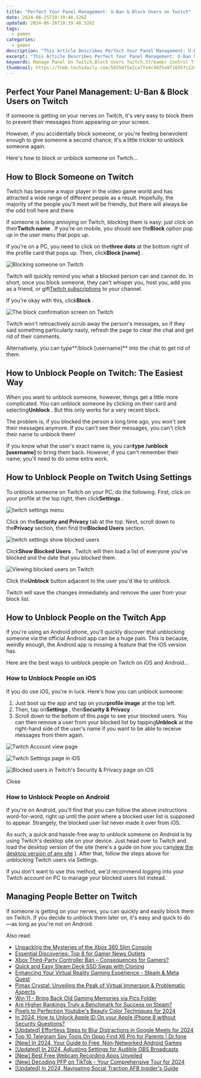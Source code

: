 ```yaml
---
title: "Perfect Your Panel Management: U-Ban & Block Users on Twitch"
date: 2024-06-25T10:39:48.526Z
updated: 2024-06-26T10:39:48.526Z
tags:
  - games
categories:
  - games
description: "This Article Describes Perfect Your Panel Management: U-Ban & Block Users on Twitch"
excerpt: "This Article Describes Perfect Your Panel Management: U-Ban & Block Users on Twitch"
keywords: Manage Panel On Twitch,Block Users Twitch,Streamer Control Tips,Eject Unwanted Viewers,Enhance Live Chat,U-Ban Strategies,User Management Twitch
thumbnail: https://thmb.techidaily.com/58350f5e2ca7fe4c9025e8f16557c12c6fe252de2a7e38b08f655577495f8fd5.jpg
---
```


## Perfect Your Panel Management: U-Ban & Block Users on Twitch

 If someone is getting on your nerves on Twitch, it's very easy to block them to prevent their messages from appearing on your screen.

 However, if you accidentally block someone, or you're feeling benevolent enough to give someone a second chance, it's a little trickier to unblock someone again.

Here's how to block or unblock someone on Twitch...

## How to Block Someone on Twitch

 Twitch has become a major player in the video game world and has attracted a wide range of different people as a result. Hopefully, the majority of the people you'll meet will be friendly, but there will always be the odd troll here and there.

 If someone is being annoying on Twitch, blocking them is easy: just click on their**Twitch name** . If you're on mobile, you should see the**Block** option pop up in the user menu that pops up.

 If you're on a PC, you need to click on the**three dots** at the bottom right of the profile card that pops up. Then, click**Block \[name\]** .

![Blocking someone on Twitch](https://static1.makeuseofimages.com/wordpress/wp-content/uploads/2020/12/block-unblock-twitch-dots.png)

 Twitch will quickly remind you what a blocked person can and cannot do. In short, once you block someone, they can't whisper you, host you, add you as a friend, or gift[Twitch subscriptions](https://www.makeuseof.com/tag/twitch-complete-guide-buying-subscriptions/) to your channel.

 If you're okay with this, click**Block** .

![The block confirmation screen on Twitch](https://static1.makeuseofimages.com/wordpress/wp-content/uploads/2020/12/block-unblock-twitch-confirmation.png)

 Twitch won't retroactively scrub away the person's messages, so if they said something particularly nasty, refresh the page to clear the chat and get rid of their comments.

 Alternatively, you can type**/block \[username\]** into the chat to get rid of them.

## How to Unblock People on Twitch: The Easiest Way

 When you want to unblock someone, however, things get a little more complicated. You can unblock someone by clicking on their card and selecting**Unblock** . But this only works for a very recent block.

 The problem is, if you blocked the person a long time ago, you won't see their messages anymore. If you can't see their messages, you can't click their name to unblock them!

 If you know what the user's exact name is, you can**type /unblock \[username\]** to bring them back. However, if you can't remember their name, you'll need to do some extra work.

## How to Unblock People on Twitch Using Settings

 To unblock someone on Twitch on your PC, do the following. First, click on your profile at the top right, then click**Settings** .

![twitch settings menu](https://static1.makeuseofimages.com/wordpress/wp-content/uploads/2020/12/twitch-settings-menu.png)

 Click on the**Security and Privacy** tab at the top. Next, scroll down to the**Privacy** section, then find the**Blocked Users** section.

![twitch settings show blocked users](https://static1.makeuseofimages.com/wordpress/wp-content/uploads/2020/12/twitch-settings-show-blocked-users.png)

 Click**Show Blocked Users** . Twitch will then load a list of everyone you've blocked and the date that you blocked them.

![Viewing blocked users on Twitch](https://static1.makeuseofimages.com/wordpress/wp-content/uploads/2023/09/blocked-users-twitch.jpg)

 Click the**Unblock** button adjacent to the user you'd like to unblock.

 Twitch will save the changes immediately and remove the user from your block list.

## How to Unblock People on the Twitch App

 If you're using an Android phone, you'll quickly discover that unblocking someone via the official Android app can be a huge pain. This is because, weirdly enough, the Android app is missing a feature that the iOS version has.

 Here are the best ways to unblock people on Twitch on iOS and Android...

### How to Unblock People on iOS

 If you do use iOS, you're in luck. Here's how you can unblock someone:

1. Just boot up the app and tap on your**profile image** at the top left.
2. Then, tap on**Settings** , then**Security & Privacy** .
3. Scroll down to the bottom of this page to see your blocked users. You can then remove a user from your blocked list by tapping**Unblock** at the right-hand side of the user's name if you want to be able to receive messages from them again.

![Twitch Account view page](https://static1.makeuseofimages.com/wordpress/wp-content/uploads/2023/09/01-twitch-profile-view-ios.jpg)

![Twitch Settings page in iOS](https://static1.makeuseofimages.com/wordpress/wp-content/uploads/2023/09/02-twitch-settings-ios.jpg)

![Blocked users in Twitch's Security & Privacy page on iOS](https://static1.makeuseofimages.com/wordpress/wp-content/uploads/2023/09/03-blocked-users-twitch.jpg)

Close

### How to Unblock People on Android

 If you're on Android, you'll find that you can follow the above instructions word-for-word, right up until the point where a blocked user list is supposed to appear. Strangely, the blocked user list never made it over from iOS.

 As such, a quick and hassle-free way to unblock someone on Android is by using Twitch's desktop site on your device. Just head over to Twitch and load the desktop version of the site (here's a guide on how you can[view the desktop version of any site](https://www.makeuseof.com/how-to-view-desktop-version-of-any-site-on-mobile/) ). After that, follow the steps above for unblocking Twitch users via Settings.

 If you don't want to use this method, we'd recommend logging into your Twitch account on PC to manage your blocked users list instead.

## Managing People Better on Twitch

 If someone is getting on your nerves, you can quickly and easily block them on Twitch. If you decide to unblock them later on, it's easy and quick to do—as long as you're not on Android.


<ins class="adsbygoogle"
     style="display:block"
     data-ad-format="autorelaxed"
     data-ad-client="ca-pub-7571918770474297"
     data-ad-slot="1223367746"></ins>



<ins class="adsbygoogle"
     style="display:block"
     data-ad-client="ca-pub-7571918770474297"
     data-ad-slot="8358498916"
     data-ad-format="auto"
     data-full-width-responsive="true"></ins>

<span class="atpl-alsoreadstyle">Also read:</span>
<div><ul>
<li><a href="https://games-able.techidaily.com/unpacking-the-mysteries-of-the-xbox-360-slim-console/"><u>Unpacking the Mysteries of the Xbox 360 Slim Console</u></a></li>
<li><a href="https://games-able.techidaily.com/essential-discoveries-top-8-for-gamer-news-outlets/"><u>Essential Discoveries: Top 8 for Gamer News Outlets</u></a></li>
<li><a href="https://games-able.techidaily.com/xbox-third-party-controller-ban-consequences-for-gamers/"><u>Xbox Third-Party Controller Ban – Consequences for Gamers?</u></a></li>
<li><a href="https://games-able.techidaily.com/quick-and-easy-steam-deck-ssd-swap-with-cloning/"><u>Quick and Easy Steam Deck SSD Swap with Cloning</u></a></li>
<li><a href="https://games-able.techidaily.com/enhancing-your-virtual-reality-gaming-experience-steam-and-meta-quest/"><u>Enhancing Your Virtual Reality Gaming Experience - Steam & Meta Quest</u></a></li>
<li><a href="https://games-able.techidaily.com/pimax-crystal-unveiling-the-peak-of-virtual-immersion-and-problematic-aspects/"><u>Pimax Crystal: Unveiling the Peak of Virtual Immersion & Problematic Aspects</u></a></li>
<li><a href="https://games-able.techidaily.com/win-11-bring-back-old-gaming-memories-via-pics-folder/"><u>Win 11 - Bring Back Old Gaming Memories via Pics Folder</u></a></li>
<li><a href="https://games-able.techidaily.com/are-higher-rankings-truly-a-benchmark-for-success-on-steam/"><u>Are Higher Rankings Truly a Benchmark for Success on Steam?</u></a></li>
<li><a href="https://facebook-record-videos.techidaily.com/pixels-to-perfection-youtubes-beauty-color-techniques-for-2024/"><u>Pixels to Perfection  Youtube's Beauty Color Techniques for 2024</u></a></li>
<li><a href="https://apple-account.techidaily.com/in-2024-how-to-unlock-apple-id-on-your-apple-iphone-8-without-security-questions-by-drfone-ios/"><u>In 2024, How to Unlock Apple ID On your Apple iPhone 8 without Security Questions?</u></a></li>
<li><a href="https://video-capture.techidaily.com/updated-effortless-steps-to-blur-distractions-in-google-meets-for-2024/"><u>[Updated] Effortless Steps to Blur Distractions in Google Meets for 2024</u></a></li>
<li><a href="https://android-location-track.techidaily.com/top-10-telegram-spy-tools-on-oppo-find-x6-pro-for-parents-drfone-by-drfone-virtual-android/"><u>Top 10 Telegram Spy Tools On Oppo Find X6 Pro for Parents | Dr.fone</u></a></li>
<li><a href="https://screen-capture.techidaily.com/new-in-2024-your-guide-to-free-non-networked-android-games/"><u>[New] In 2024, Your Guide to Free, Non-Networked Android Games</u></a></li>
<li><a href="https://screen-capture.techidaily.com/updated-in-2024-adjusting-settings-for-audible-obs-broadcasts/"><u>[Updated] In 2024, Adjusting Settings for Audible OBS Broadcasts</u></a></li>
<li><a href="https://screen-sharing-recording.techidaily.com/new-best-free-webcam-recording-apps-unveiled/"><u>[New] Best Free Webcam Recording Apps Unveiled</u></a></li>
<li><a href="https://tiktok-video-recordings.techidaily.com/new-decoding-pfp-on-tiktok-your-comprehensive-tour-for-2024/"><u>[New] Decoding PFP on TikTok - Your Comprehensive Tour for 2024</u></a></li>
<li><a href="https://facebook-clips.techidaily.com/updated-in-2024-navigating-social-traction-afb-insiders-guide/"><u>[Updated] In 2024, Navigating Social Traction  AFB Insider's Guide</u></a></li>
</ul></div>

